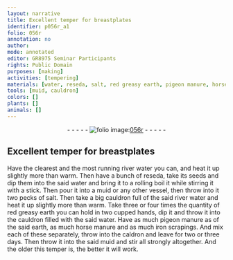```yaml
---
layout: narrative
title: Excellent temper for breastplates
identifier: p056r_a1
folio: 056r
annotation: no
author:
mode: annotated
editor: GR8975 Seminar Participants
rights: Public Domain
purposes: [making]
activities: [tempering]
materials: [water, reseda, salt, red greasy earth, pigeon manure, horse manure, iron scrapings]
tools: [muid, cauldron]
colors: []
plants: []
animals: []
---
```


 <div class="folio" align="center">- - - - - <a href="http://gallica.bnf.fr/ark:/12148/btv1b10500001g/f117.image" target="_blank"><img src="https://cu-mkp.github.io/GR8975-edition/assets/photo-icon.png" alt="folio image: " style="display:inline-block; margin-bottom:-3px;"/>056r</a> - - - - - </div>  <span class="activity"></span> 

## Excellent temper for breastplates

 
Have the clearest and the most running river <span class="material">water</span> you can, and heat it up slightly more than warm. Then have a bunch of <span class="material">reseda</span>, take its seeds and dip them into the said water and bring it to a rolling boil it while stirring it with a stick. Then pour it into a <span class="tool">muid</span> or any other vessel, then throw into it two pecks of <span class="material">salt</span>. Then take a big cauldron full of the said river water and heat it up slightly more than warm. Take three or four times the quantity of <span class="material">red greasy earth</span> you can hold in two cupped hands, dip it and throw it into the <span class="tool">cauldron</span> filled with the said water. Have as much <span class="material">pigeon manure</span> as of the said earth, as much <span class="material">horse manure</span> and as much <span class="material">iron scrapings</span>. And mix each of these separately, throw into the caldron and leave for two or three days. Then throw it into the said muid and stir all strongly altogether. And the older this temper is, the better it will work.
 